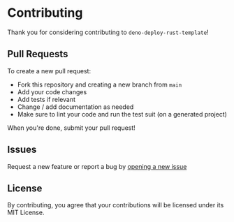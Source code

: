 # Contributing

Thank you for considering contributing to `deno-deploy-rust-template`!

## Pull Requests

To create a new pull request: 

- Fork this repository and creating a new branch from `main`
- Add your code changes
- Add tests if relevant
- Change / add documentation as needed
- Make sure to lint your code and run the test suit (on a generated project)

When you're done, submit your pull request!

## Issues

Request a new feature or report a bug by [opening a new issue](https://github.com/yoav-lavi/deno-deploy-rust-template/issues)

## License

By contributing, you agree that your contributions will be licensed under its MIT License.
